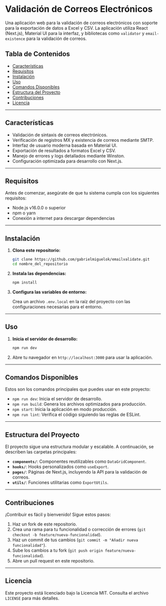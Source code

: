 
# Validación de Correos Electrónicos

Una aplicación web para la validación de correos electrónicos con soporte para la exportación de datos a Excel y CSV. La aplicación utiliza React (Next.js), Material UI para la interfaz, y bibliotecas como `validator` y `email-existence` para la validación de correos.

## Tabla de Contenidos
- [Características](#características)
- [Requisitos](#requisitos)
- [Instalación](#instalación)
- [Uso](#uso)
- [Comandos Disponibles](#comandos-disponibles)
- [Estructura del Proyecto](#estructura-del-proyecto)
- [Contribuciones](#contribuciones)
- [Licencia](#licencia)

---

## Características

- Validación de sintaxis de correos electrónicos.
- Verificación de registros MX y existencia de correos mediante SMTP.
- Interfaz de usuario moderna basada en Material UI.
- Exportación de resultados a formatos Excel y CSV.
- Manejo de errores y logs detallados mediante Winston.
- Configuración optimizada para desarrollo con Next.js.

---

## Requisitos

Antes de comenzar, asegúrate de que tu sistema cumpla con los siguientes requisitos:

- Node.js v16.0.0 o superior
- npm o yarn
- Conexión a internet para descargar dependencias

---

## Instalación

1. **Clona este repositorio:**

   ```bash
   git clone https://github.com/gabrielmiguelok/emailvalidate.git
   cd nombre_del_repositorio
   ```

2. **Instala las dependencias:**

   ```bash
   npm install
   ```

3. **Configura las variables de entorno:**

   Crea un archivo `.env.local` en la raíz del proyecto con las configuraciones necesarias para el entorno.

---

## Uso

1. **Inicia el servidor de desarrollo:**

   ```bash
   npm run dev
   ```

2. Abre tu navegador en `http://localhost:3000` para usar la aplicación.

---

## Comandos Disponibles

Estos son los comandos principales que puedes usar en este proyecto:

- `npm run dev`: Inicia el servidor de desarrollo.
- `npm run build`: Genera los archivos optimizados para producción.
- `npm start`: Inicia la aplicación en modo producción.
- `npm run lint`: Verifica el código siguiendo las reglas de ESLint.

---

## Estructura del Proyecto

El proyecto sigue una estructura modular y escalable. A continuación, se describen las carpetas principales:

- **`components/`**: Componentes reutilizables como `DataGridComponent`.
- **`hooks/`**: Hooks personalizados como `useExport`.
- **`pages/`**: Páginas de Next.js, incluyendo la API para la validación de correos.
- **`utils/`**: Funciones utilitarias como `ExportUtils`.

---

## Contribuciones

¡Contribuir es fácil y bienvenido! Sigue estos pasos:

1. Haz un fork de este repositorio.
2. Crea una rama para tu funcionalidad o corrección de errores (`git checkout -b feature/nueva-funcionalidad`).
3. Haz un commit de tus cambios (`git commit -m "Añadir nueva funcionalidad"`).
4. Sube los cambios a tu fork (`git push origin feature/nueva-funcionalidad`).
5. Abre un pull request en este repositorio.

---

## Licencia

Este proyecto está licenciado bajo la Licencia MIT. Consulta el archivo `LICENSE` para más detalles.

